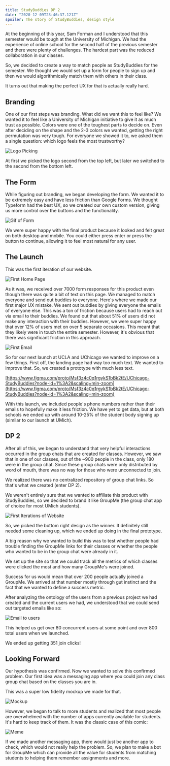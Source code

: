 ```yaml
---
title: StudyBuddies DP 2
date: "2020-12-09T23:46:37.121Z"
spoiler: The story of StudyBuddies, design style
---
```


At the beginning of this year, Sam Forman and I understood that this semester would be tough at the University of Michigan. We had the experience of online school for the second half of the previous semester and there were plenty of challenges. The hardest part was the reduced collaboration in our classes. 

So, we decided to create a way to match people as StudyBuddies for the semester. We thought we would set up a form for people to sign up and then we would algorithmically match them with others in their class.

It turns out that making the perfect UX for that is actually really hard. 

## Branding

One of our first steps was branding. What did we want this to feel like? We wanted it to feel like a University of Michigan initiative to give it as much trust as possible. Colors were one of the toughest parts to decide on. Even after deciding on the shape and the 2-3 colors we wanted, getting the right permutation was very tough. For everyone we showed it to, we asked them a single question: which logo feels the most trustworthy?

![Logo Picking](branding.png)

At first we picked the logo second from the top left, but later we switched to the second from the bottom left. 

## The Form

While figuring out branding, we began developing the form. We wanted it to be extremely easy and have less friction than Google Forms. We thought Typeform had the best UX, so we created our own custom version, giving us more control over the buttons and the functionality. 

![Gif of Form](formScroll.gif)

We were super happy with the final product because it looked and felt great on both desktop and mobile. You could either press enter or press the button to continue, allowing it to feel most natural for any user.

## The Launch

This was the first iteration of our website.

![First Home Page](ogHomePage.gif)

As it was, we received over 7000 form responses for this product even though there was quite a bit of text on this page. We managed to match everyone and send out buddies to everyone. Here's where we made our first major UX mistake. We sent out buddies by giving everyone the emails of everyone else. This was a ton of friction because users had to reach out via email to their buddies. We found out that about 51% of users did not make any interaction with their buddies. However, we were super happy that over 12% of users met on over 5 separate occasions. This meant that they likely were in touch the entire semester. However, it's obvious that there was significant friction in this approach. 

![First Email](email1.png)

So for our next launch at UCLA and UChicago we wanted to improve on a few things. First off, the landing page had way too much text. We wanted to improve that. So, we created a prototype with much less text.

[https://www.figma.com/proto/Msf3z4c0q1rgykS1bBk2tE/UChicago-StudyBuddies?node-id=1%3A2&scaling=min-zoom](https://www.figma.com/proto/Msf3z4c0q1rgykS1bBk2tE/UChicago-StudyBuddies?node-id=1%3A2&scaling=min-zoom)

With this launch, we included people's phone numbers rather than their emails to hopefully make it less friction. We have yet to get data, but at both schools we ended up with around 10-25% of the student body signing up (similar to our launch at UMich). 

## DP 2

After all of this, we began to understand that very helpful interactions occurred in the group chats that are created for classes. However, we saw that in one of our classes, out of the ~900 people in the class, only 180 were in the group chat. Since these group chats were only distributed by word of mouth, there was no way for those who were unconnected to join. 

We realized there was no centralized repository of group chat links. So that's what we created (enter DP 2).

We weren't entirely sure that we wanted to affiliate this product with StudyBuddies, so we decided to brand it like GroupMe (the group chat app of choice for most UMich students).

![First Iterations of Website](ogFindGroupMe.png)

So, we picked the bottom right design as the winner. It definitely still needed some cleaning up, which we ended up doing in the final prototype. 

A big reason why we wanted to build this was to test whether people had trouble finding the GroupMe links for their classes or whether the people who wanted to be in the group chat were already in it. 

We set up the site so that we could track all the metrics of which classes were clicked the most and how many GroupMe's were joined. 

Success for us would mean that over 200 people actually joined a GroupMe. We arrived at that number mostly through gut instinct and the fact that we wanted to define a success metric. 

After analyzing the ontology of the users from a previous project we had created and the current users we had, we understood that we could send out targeted emails like so:

![Email to users](email2.png)

This helped us get over 80 concurrent users at some point and over 800 total users when we launched. 

We ended up getting 351 join clicks! 

## Looking Forward

Our hypothesis was confirmed. Now we wanted to solve this confirmed problem. Our first idea was a messaging app where you could join any class group chat based on the classes you are in. 

This was a super low fidelity mockup we made for that.

![Mockup](mockup.png)

However, we began to talk to more students and realized that most people are overwhelmed with the number of apps currently available for students. It's hard to keep track of them. It was the classic case of this comic:

![Meme](meme.png)

If we made another messaging app, there would just be another app to check, which would not really help the problem. So, we plan to make a bot for GroupMe which can provide all the value for students from matching students to helping them remember assignments and more. 
